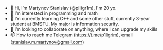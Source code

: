 - 👋 Hi, I’m Martynov Stanislav (@piligr1m), I'm 20 yo. 
- 👀 I’m interested in programming and math
- 🌱 I’m currently learning C++ and some other stuff, currently 3-year student at BMSTU. My major is information security.
- 💞️ I’m looking to collaborate on anything, where I can upgrade my skills
- 📫 How to reach me Telegram (https://t.me/p1ligrim), email (stanislav.m.martynov@gmail.com)

<!---
piligr1m/piligr1m is a ✨ special ✨ repository because its `README.md` (this file) appears on your GitHub profile.
You can click the Preview link to take a look at your changes.
--->
